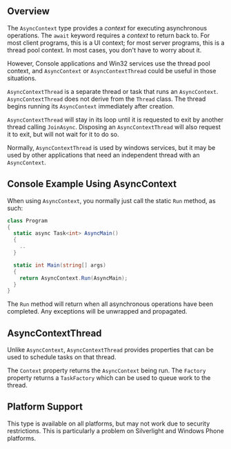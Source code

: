 ## Overview

The `AsyncContext` type provides a _context_ for executing asynchronous operations. The `await` keyword requires a _context_ to return back to. For most client programs, this is a UI context; for most server programs, this is a thread pool context. In most cases, you don't have to worry about it.

However, Console applications and Win32 services use the thread pool context, and `AsyncContext` or `AsyncContextThread` could be useful in those situations.

`AsyncContextThread` is a separate thread or task that runs an `AsyncContext`. `AsyncContextThread` does not derive from the `Thread` class. The thread begins running its `AsyncContext` immediately after creation.

`AsyncContextThread` will stay in its loop until it is requested to exit by another thread calling `JoinAsync`. Disposing an `AsyncContextThread` will also request it to exit, but will not wait for it to do so.

Normally, `AsyncContextThread` is used by windows services, but it may be used by other applications that need an independent thread with an `AsyncContext`.

## Console Example Using AsyncContext

When using `AsyncContext`, you normally just call the static `Run` method, as such:

```C#
class Program
{
  static async Task<int> AsyncMain()
  {
    ..
  }

  static int Main(string[] args)
  {
    return AsyncContext.Run(AsyncMain);
  }
}
```

The `Run` method will return when all asynchronous operations have been completed. Any exceptions will be unwrapped and propagated.

## AsyncContextThread

Unlike `AsyncContext`, `AsyncContextThread` provides properties that can be used to schedule tasks on that thread.

The `Context` property returns the `AsyncContext` being run. The `Factory` property returns a `TaskFactory` which can be used to queue work to the thread.

## Platform Support

This type is available on all platforms, but may not work due to security restrictions. This is particularly a problem on Silverlight and Windows Phone platforms.
